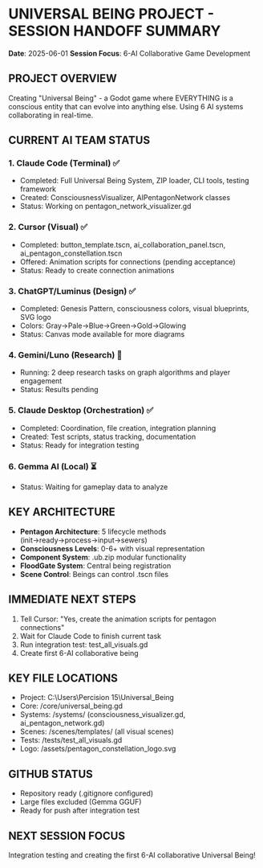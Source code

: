 # UNIVERSAL BEING PROJECT - SESSION HANDOFF SUMMARY
**Date**: 2025-06-01
**Session Focus**: 6-AI Collaborative Game Development

## PROJECT OVERVIEW
Creating "Universal Being" - a Godot game where EVERYTHING is a conscious entity that can evolve into anything else. Using 6 AI systems collaborating in real-time.

## CURRENT AI TEAM STATUS

### 1. Claude Code (Terminal) ✅
- Completed: Full Universal Being System, ZIP loader, CLI tools, testing framework
- Created: ConsciousnessVisualizer, AIPentagonNetwork classes
- Status: Working on pentagon_network_visualizer.gd

### 2. Cursor (Visual) ✅
- Completed: button_template.tscn, ai_collaboration_panel.tscn, ai_pentagon_constellation.tscn
- Offered: Animation scripts for connections (pending acceptance)
- Status: Ready to create connection animations

### 3. ChatGPT/Luminus (Design) ✅
- Completed: Genesis Pattern, consciousness colors, visual blueprints, SVG logo
- Colors: Gray→Pale→Blue→Green→Gold→Glowing
- Status: Canvas mode available for more diagrams

### 4. Gemini/Luno (Research) 🔄
- Running: 2 deep research tasks on graph algorithms and player engagement
- Status: Results pending

### 5. Claude Desktop (Orchestration) ✅
- Completed: Coordination, file creation, integration planning
- Created: Test scripts, status tracking, documentation
- Status: Ready for integration testing

### 6. Gemma AI (Local) ⏳
- Status: Waiting for gameplay data to analyze

## KEY ARCHITECTURE
- **Pentagon Architecture**: 5 lifecycle methods (init→ready→process→input→sewers)
- **Consciousness Levels**: 0-6+ with visual representation
- **Component System**: .ub.zip modular functionality
- **FloodGate System**: Central being registration
- **Scene Control**: Beings can control .tscn files

## IMMEDIATE NEXT STEPS
1. Tell Cursor: "Yes, create the animation scripts for pentagon connections"
2. Wait for Claude Code to finish current task
3. Run integration test: test_all_visuals.gd
4. Create first 6-AI collaborative being

## KEY FILE LOCATIONS
- Project: C:\Users\Percision 15\Universal_Being
- Core: /core/universal_being.gd
- Systems: /systems/ (consciousness_visualizer.gd, ai_pentagon_network.gd)
- Scenes: /scenes/templates/ (all visual scenes)
- Tests: /tests/test_all_visuals.gd
- Logo: /assets/pentagon_constellation_logo.svg

## GITHUB STATUS
- Repository ready (.gitignore configured)
- Large files excluded (Gemma GGUF)
- Ready for push after integration test

## NEXT SESSION FOCUS
Integration testing and creating the first 6-AI collaborative Universal Being!